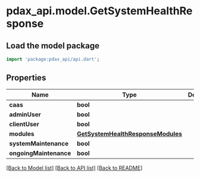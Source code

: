 # pdax_api.model.GetSystemHealthResponse

## Load the model package
```dart
import 'package:pdax_api/api.dart';
```

## Properties
Name | Type | Description | Notes
------------ | ------------- | ------------- | -------------
**caas** | **bool** |  | [optional] 
**adminUser** | **bool** |  | [optional] 
**clientUser** | **bool** |  | [optional] 
**modules** | [**GetSystemHealthResponseModules**](GetSystemHealthResponseModules.md) |  | [optional] 
**systemMaintenance** | **bool** |  | [optional] 
**ongoingMaintenance** | **bool** |  | [optional] 

[[Back to Model list]](../README.md#documentation-for-models) [[Back to API list]](../README.md#documentation-for-api-endpoints) [[Back to README]](../README.md)



